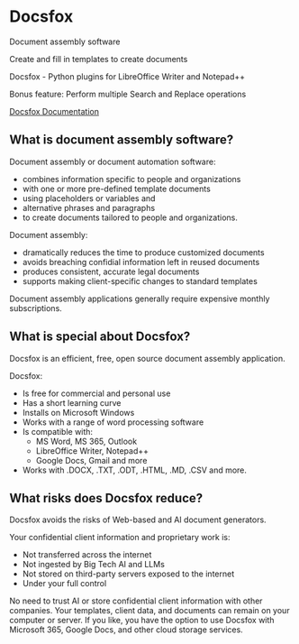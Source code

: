 # Docsfox
Document assembly software

Create and fill in templates to create documents

Docsfox - Python plugins for LibreOffice Writer and Notepad++

Bonus feature: Perform multiple Search and Replace operations

[Docsfox Documentation](docs/Docsfox.md)

## What is document assembly software?

Document assembly or document automation software:
- combines information specific to people and organizations
- with one or more pre-defined template documents
- using placeholders or variables and
- alternative phrases and paragraphs
- to create documents tailored to people and organizations.

Document assembly:
- dramatically reduces the time to produce customized documents
- avoids breaching confidial information left in reused documents
- produces consistent, accurate legal documents
- supports making client-specific changes to standard templates

Document assembly applications generally require expensive monthly subscriptions.

## What is special about Docsfox?

Docsfox is an efficient, free, open source document assembly application. 

Docsfox:
- Is free for commercial and personal use
- Has a short learning curve
- Installs on Microsoft Windows
- Works with a range of word processing software
- Is compatible with:
  - MS Word, MS 365, Outlook
  - LibreOffice Writer, Notepad++
  - Google Docs, Gmail and more
- Works with .DOCX, .TXT, .ODT, .HTML, .MD, .CSV and more.

## What risks does Docsfox reduce?

Docsfox avoids the risks of Web-based and AI document generators.

Your confidential client information and proprietary work is:
- Not transferred across the internet
- Not ingested by Big Tech AI and LLMs
- Not stored on third-party servers exposed to the internet
- Under your full control

No need to trust AI or store confidential client information with other companies. Your templates, client data, and documents can remain on your computer or server. If you like, you have the option to use Docsfox with Microsoft 365, Google Docs, and other cloud storage services.
